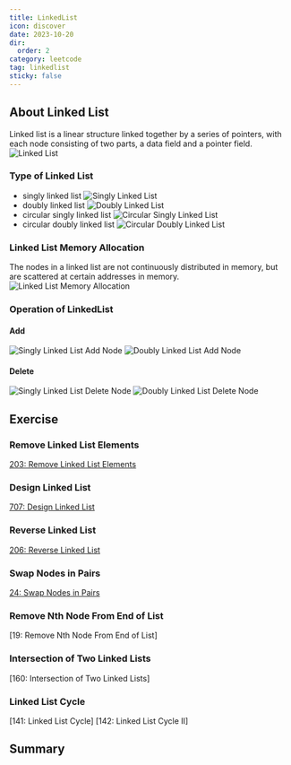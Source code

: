 ```yaml
---
title: LinkedList
icon: discover
date: 2023-10-20
dir:
  order: 2
category: leetcode
tag: linkedlist
sticky: false
---
```


## About Linked List
Linked list is a linear structure linked together by a series of pointers, with each node consisting of two parts, a data field and a pointer field.
![Linked List](../../../../assets/leetcode/linked_list.png)

### Type of Linked List

- singly linked list
![Singly Linked List](../../../../assets/leetcode/singly_linked_list.jpg)
- doubly linked list
![Doubly Linked List](../../../../assets/leetcode/doubly_linked_list.png)
- circular singly linked list
![Circular Singly Linked List](../../../../assets/leetcode/circular_singly_linked_list.webp)
- circular doubly linked list
![Circular Doubly Linked List](../../../../assets/leetcode/circular_doubly_linked_list.jpg)

### Linked List Memory Allocation
The nodes in a linked list are not continuously distributed in memory, but are scattered at certain addresses in memory.
![Linked List Memory Allocation](../../../../assets/leetcode/linked_list_memory_allocation.jpg)

### Operation of LinkedList
#### Add
![Singly Linked List Add Node](../../../../assets/leetcode/singly_linked_list_add_node.png)
![Doubly Linked List Add Node](../../../../assets/leetcode/doubly_linked_list_add_node.png)
#### Delete
![Singly Linked List Delete Node](../../../../assets/leetcode/singly_linked_list_delete_node.png)
![Doubly Linked List Delete Node](../../../../assets/leetcode/doubly_linked_list_delete_node.webp)


## Exercise
### Remove Linked List Elements
[203: Remove Linked List Elements](203_remove_linked_list_elements.md)

### Design Linked List
[707: Design Linked List](707_design_linked_list.md)

### Reverse Linked List
[206: Reverse Linked List](206_reverse_linked_list.md)

### Swap Nodes in Pairs
[24: Swap Nodes in Pairs](24_swap_nodes_in_pairs.md)

### Remove Nth Node From End of List
[19: Remove Nth Node From End of List]

### Intersection of Two Linked Lists
[160: Intersection of Two Linked Lists]

### Linked List Cycle
[141: Linked List Cycle]
[142: Linked List Cycle II]


## Summary
